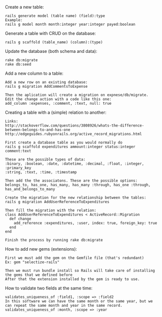 Create a new table:

    rails generate model (table name) (field):type
    Example:
    rails g model month month:integer year:integer payed:boolean

Generate a table with CRUD on the database:

    rails g scaffold (table_name) (column):(type)

Update the database (both schema and data):

    rake db:migrate
    rake db:seed

Add a new column to a table:

    Add a new row on an existing database:
    rails g migration AddCommentsToExpense

    Then the aplication will create a migration on expnese/db/migrate. Edit the change action with a code like this one:
    add_column :expenses, :comment, :text, null: true

Creating a table with a (simple) relation to another:

    Links:
    http://stackoverflow.com/questions/3808926/whats-the-difference-between-belongs-to-and-has-one
    http://edgeguides.rubyonrails.org/active_record_migrations.html

    First create a database table as you would normally do
    rails g scaffold expenditures ammount:integer status:integer comment:text

    These are the possible types of data:
    :binary, :boolean, :date, :datetime, :decimal, :float, :integer, :primary_key
    :string, :text, :time, :timestamp

    Then add the the associatons. These are the possible options:
    belongs_to, has_one, has_many, has_many :through, has_one :through, has_and_belongs_to_many

    Create the migration for the new relationship between the tables:
    rails g migration AddUserReferenceToExpenditures

    Then fill the migration with the relation:
    class AddUserReferenceToExpenditures < ActiveRecord::Migration
      def change
        add_reference :expenditures, :user, index: true, foreign_key: true
      end
    end

    Finish the process by running rake db:migrate

How to add new gems (extensions):

    First we must add the gem on the Gemfile file (that's redundant)
    Ex: gem "selectize-rails"

    Then we must run bundle install so Rails will take care of installing the gems that we defined before
    After that the extension installed by the gem is ready to use.

How to validate two fields at the same time:

    validates_uniqueness_of :field1, :scope => :field2
    In this software we can have the same month or the same year, but we can repeat the same month and year in the same record.
    validates_uniqueness_of :month, :scope => :year